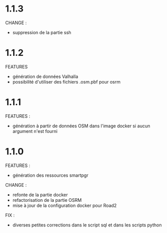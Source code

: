 # 1.1.3

CHANGE :
- suppression de la partie ssh

# 1.1.2

FEATURES
- génération de données Valhalla
- possibilité d'utiliser des fichiers .osm.pbf pour osrm

# 1.1.1

FEATURES :
- génération à partir de données OSM dans l'image docker si aucun argument n'est fourni

# 1.1.0

FEATURES :
- génération des ressources smartpgr

CHANGE :
- refonte de la partie docker
- refactorisation de la partie OSRM
- mise à jour de la configuration docker pour Road2

FIX :
- diverses petites corrections dans le script sql et dans les scripts python
